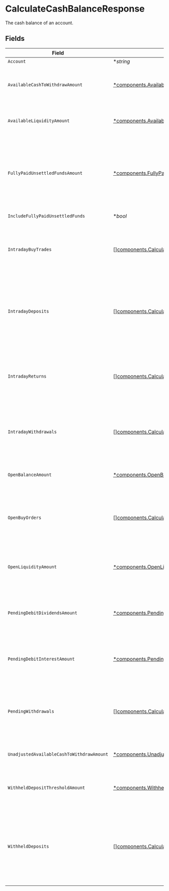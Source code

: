 # CalculateCashBalanceResponse

The cash balance of an account.


## Fields

| Field                                                                                                                                                                                                                                                                                                                                                                                                                                                                                                                                  | Type                                                                                                                                                                                                                                                                                                                                                                                                                                                                                                                                   | Required                                                                                                                                                                                                                                                                                                                                                                                                                                                                                                                               | Description                                                                                                                                                                                                                                                                                                                                                                                                                                                                                                                            | Example                                                                                                                                                                                                                                                                                                                                                                                                                                                                                                                                |
| -------------------------------------------------------------------------------------------------------------------------------------------------------------------------------------------------------------------------------------------------------------------------------------------------------------------------------------------------------------------------------------------------------------------------------------------------------------------------------------------------------------------------------------- | -------------------------------------------------------------------------------------------------------------------------------------------------------------------------------------------------------------------------------------------------------------------------------------------------------------------------------------------------------------------------------------------------------------------------------------------------------------------------------------------------------------------------------------- | -------------------------------------------------------------------------------------------------------------------------------------------------------------------------------------------------------------------------------------------------------------------------------------------------------------------------------------------------------------------------------------------------------------------------------------------------------------------------------------------------------------------------------------- | -------------------------------------------------------------------------------------------------------------------------------------------------------------------------------------------------------------------------------------------------------------------------------------------------------------------------------------------------------------------------------------------------------------------------------------------------------------------------------------------------------------------------------------- | -------------------------------------------------------------------------------------------------------------------------------------------------------------------------------------------------------------------------------------------------------------------------------------------------------------------------------------------------------------------------------------------------------------------------------------------------------------------------------------------------------------------------------------- |
| `Account`                                                                                                                                                                                                                                                                                                                                                                                                                                                                                                                              | **string*                                                                                                                                                                                                                                                                                                                                                                                                                                                                                                                              | :heavy_minus_sign:                                                                                                                                                                                                                                                                                                                                                                                                                                                                                                                     | The account.                                                                                                                                                                                                                                                                                                                                                                                                                                                                                                                           | accounts/01H8FB90ZRRFWXB4XC2JPJ1D4Y                                                                                                                                                                                                                                                                                                                                                                                                                                                                                                    |
| `AvailableCashToWithdrawAmount`                                                                                                                                                                                                                                                                                                                                                                                                                                                                                                        | [*components.AvailableCashToWithdrawAmount](../../models/components/availablecashtowithdrawamount.md)                                                                                                                                                                                                                                                                                                                                                                                                                                  | :heavy_minus_sign:                                                                                                                                                                                                                                                                                                                                                                                                                                                                                                                     | The account's available cash to withdraw in USD. It is calculated based on the `open_balance_amount` and account activity. This value is always non-negative. If `unadjusted_available_cash_to_withdraw_amount` is negative, this value will be `0`.                                                                                                                                                                                                                                                                                   | {<br/>"value": "100.00"<br/>}                                                                                                                                                                                                                                                                                                                                                                                                                                                                                                          |
| `AvailableLiquidityAmount`                                                                                                                                                                                                                                                                                                                                                                                                                                                                                                             | [*components.AvailableLiquidityAmount](../../models/components/availableliquidityamount.md)                                                                                                                                                                                                                                                                                                                                                                                                                                            | :heavy_minus_sign:                                                                                                                                                                                                                                                                                                                                                                                                                                                                                                                     | The account's available liquidity in USD including the value of cash and equity positions. It is calculated based on the `open_liquidity_amount` and account activity. This value can be negative.                                                                                                                                                                                                                                                                                                                                     | {<br/>"value": "100.00"<br/>}                                                                                                                                                                                                                                                                                                                                                                                                                                                                                                          |
| `FullyPaidUnsettledFundsAmount`                                                                                                                                                                                                                                                                                                                                                                                                                                                                                                        | [*components.FullyPaidUnsettledFundsAmount](../../models/components/fullypaidunsettledfundsamount.md)                                                                                                                                                                                                                                                                                                                                                                                                                                  | :heavy_minus_sign:                                                                                                                                                                                                                                                                                                                                                                                                                                                                                                                     | The account's fully paid unsettled funds in USD. Fully paid unsettled funds are proceeds from sales of assets paid for with cash and not bought on margin. If `include_fully_paid_unsettled_funds` is `false`, this value is **subtracted** from `open_balance_amount` and `open_liquidity_amount` to calculate `available_cash_to_withdraw_amount` and `available_liquidity_amount`. This value is always non-negative.                                                                                                               | {<br/>"value": "100.00"<br/>}                                                                                                                                                                                                                                                                                                                                                                                                                                                                                                          |
| `IncludeFullyPaidUnsettledFunds`                                                                                                                                                                                                                                                                                                                                                                                                                                                                                                       | **bool*                                                                                                                                                                                                                                                                                                                                                                                                                                                                                                                                | :heavy_minus_sign:                                                                                                                                                                                                                                                                                                                                                                                                                                                                                                                     | Whether fully paid unsettled funds are included in balances.                                                                                                                                                                                                                                                                                                                                                                                                                                                                           | false                                                                                                                                                                                                                                                                                                                                                                                                                                                                                                                                  |
| `IntradayBuyTrades`                                                                                                                                                                                                                                                                                                                                                                                                                                                                                                                    | [][components.CalculateCashBalanceResponseTradeSummary](../../models/components/calculatecashbalanceresponsetradesummary.md)                                                                                                                                                                                                                                                                                                                                                                                                           | :heavy_minus_sign:                                                                                                                                                                                                                                                                                                                                                                                                                                                                                                                     | The account's intraday buy trades. The net amounts are **subtracted** from `open_balance_amount` and `open_liquidity_amount` to calculate `available_cash_to_withdraw_amount` and `available_liquidity_amount`. Since trades have positive amounts, the calculated values will **decrease**.                                                                                                                                                                                                                                           |                                                                                                                                                                                                                                                                                                                                                                                                                                                                                                                                        |
| `IntradayDeposits`                                                                                                                                                                                                                                                                                                                                                                                                                                                                                                                     | [][components.CalculateCashBalanceResponseTransferSummary](../../models/components/calculatecashbalanceresponsetransfersummary.md)                                                                                                                                                                                                                                                                                                                                                                                                     | :heavy_minus_sign:                                                                                                                                                                                                                                                                                                                                                                                                                                                                                                                     | The account's eligible intraday deposits that have posted to the ledger. Intraday deposits may be eligible based on mechanism (e.g. intraday ICT deposits are eligible for ICT withdrawals, but not ACH withdrawals). The amounts are **added** to `open_balance_amount` and `open_liquidity_amount` to calculate `available_cash_to_withdraw_amount` and `available_liquidity_amount`. Since deposits have positive amounts, the calculated values will **increase**.                                                                 |                                                                                                                                                                                                                                                                                                                                                                                                                                                                                                                                        |
| `IntradayReturns`                                                                                                                                                                                                                                                                                                                                                                                                                                                                                                                      | [][components.CalculateCashBalanceResponseTransferSummary](../../models/components/calculatecashbalanceresponsetransfersummary.md)                                                                                                                                                                                                                                                                                                                                                                                                     | :heavy_minus_sign:                                                                                                                                                                                                                                                                                                                                                                                                                                                                                                                     | The account's intraday returns. The amounts are **subtracted** from `open_balance_amount` and `open_liquidity_amount` to calculate `available_cash_to_withdraw_amount` and `available_liquidity_amount`. Returned deposits will **decrease** calculated values because they have positive amounts and returned withdrawals will **increase** calculated values because they have negative amounts.                                                                                                                                     |                                                                                                                                                                                                                                                                                                                                                                                                                                                                                                                                        |
| `IntradayWithdrawals`                                                                                                                                                                                                                                                                                                                                                                                                                                                                                                                  | [][components.CalculateCashBalanceResponseTransferSummary](../../models/components/calculatecashbalanceresponsetransfersummary.md)                                                                                                                                                                                                                                                                                                                                                                                                     | :heavy_minus_sign:                                                                                                                                                                                                                                                                                                                                                                                                                                                                                                                     | The account's intraday withdrawals that have posted to the ledger. The amounts are **added** to `open_balance_amount` and `open_liquidity_amount` to calculate `available_cash_to_withdraw_amount` and `available_liquidity_amount`. Since withdrawals have negative amounts, the calculated values will **decrease**.                                                                                                                                                                                                                 |                                                                                                                                                                                                                                                                                                                                                                                                                                                                                                                                        |
| `OpenBalanceAmount`                                                                                                                                                                                                                                                                                                                                                                                                                                                                                                                    | [*components.OpenBalanceAmount](../../models/components/openbalanceamount.md)                                                                                                                                                                                                                                                                                                                                                                                                                                                          | :heavy_minus_sign:                                                                                                                                                                                                                                                                                                                                                                                                                                                                                                                     | The account's starting cash balance for the day in USD as calculated by the margin system. It is used as the base to calculate `available_cash_to_withdraw_amount`. This value is always non-negative.                                                                                                                                                                                                                                                                                                                                 | {<br/>"value": "100.00"<br/>}                                                                                                                                                                                                                                                                                                                                                                                                                                                                                                          |
| `OpenBuyOrders`                                                                                                                                                                                                                                                                                                                                                                                                                                                                                                                        | [][components.CalculateCashBalanceResponseOpenOrderSummary](../../models/components/calculatecashbalanceresponseopenordersummary.md)                                                                                                                                                                                                                                                                                                                                                                                                   | :heavy_minus_sign:                                                                                                                                                                                                                                                                                                                                                                                                                                                                                                                     | The account's open buy orders. The expected notional ceilings are **subtracted** from `open_balance_amount` and `open_liquidity_amount` to calculate `available_cash_to_withdraw_amount` and `available_liquidity_amount`. Since open orders have positive expected notional ceilings, the calculated values will **decrease**.                                                                                                                                                                                                        |                                                                                                                                                                                                                                                                                                                                                                                                                                                                                                                                        |
| `OpenLiquidityAmount`                                                                                                                                                                                                                                                                                                                                                                                                                                                                                                                  | [*components.OpenLiquidityAmount](../../models/components/openliquidityamount.md)                                                                                                                                                                                                                                                                                                                                                                                                                                                      | :heavy_minus_sign:                                                                                                                                                                                                                                                                                                                                                                                                                                                                                                                     | The account's starting liquidity for the day in USD as calculated by the margin system. It includes the value of all asset positions (e.g. cash, equities, fixed income, etc). It is used as the base to calculate `available_liquidity_amount`. This value can be negative.                                                                                                                                                                                                                                                           | {<br/>"value": "100.00"<br/>}                                                                                                                                                                                                                                                                                                                                                                                                                                                                                                          |
| `PendingDebitDividendsAmount`                                                                                                                                                                                                                                                                                                                                                                                                                                                                                                          | [*components.PendingDebitDividendsAmount](../../models/components/pendingdebitdividendsamount.md)                                                                                                                                                                                                                                                                                                                                                                                                                                      | :heavy_minus_sign:                                                                                                                                                                                                                                                                                                                                                                                                                                                                                                                     | The account's pending debit dividends in USD. The value is **subtracted** from `open_balance_amount` and `open_liquidity_amount` to calculate `available_cash_to_withdraw_amount` and `available_liquidity_amount`. This value is always non-negative.                                                                                                                                                                                                                                                                                 | {<br/>"value": "100.00"<br/>}                                                                                                                                                                                                                                                                                                                                                                                                                                                                                                          |
| `PendingDebitInterestAmount`                                                                                                                                                                                                                                                                                                                                                                                                                                                                                                           | [*components.PendingDebitInterestAmount](../../models/components/pendingdebitinterestamount.md)                                                                                                                                                                                                                                                                                                                                                                                                                                        | :heavy_minus_sign:                                                                                                                                                                                                                                                                                                                                                                                                                                                                                                                     | The account's pending debit interest in USD. The value is **subtracted** from `open_balance_amount` and `open_liquidity_amount` to calculate `available_cash_to_withdraw_amount` and `available_liquidity_amount`. This value is always non-negative.                                                                                                                                                                                                                                                                                  | {<br/>"value": "100.00"<br/>}                                                                                                                                                                                                                                                                                                                                                                                                                                                                                                          |
| `PendingWithdrawals`                                                                                                                                                                                                                                                                                                                                                                                                                                                                                                                   | [][components.CalculateCashBalanceResponseTransferSummary](../../models/components/calculatecashbalanceresponsetransfersummary.md)                                                                                                                                                                                                                                                                                                                                                                                                     | :heavy_minus_sign:                                                                                                                                                                                                                                                                                                                                                                                                                                                                                                                     | The account's pending withdrawals. Pending withdrawals may need review and have yet to post to the ledger. The amounts are **added** to `open_balance_amount` and `open_liquidity_amount` to calculate `available_cash_to_withdraw_amount` and `available_liquidity_amount`. Since withdrawals have negative amounts, the calculated values will **decrease**.                                                                                                                                                                         |                                                                                                                                                                                                                                                                                                                                                                                                                                                                                                                                        |
| `UnadjustedAvailableCashToWithdrawAmount`                                                                                                                                                                                                                                                                                                                                                                                                                                                                                              | [*components.UnadjustedAvailableCashToWithdrawAmount](../../models/components/unadjustedavailablecashtowithdrawamount.md)                                                                                                                                                                                                                                                                                                                                                                                                              | :heavy_minus_sign:                                                                                                                                                                                                                                                                                                                                                                                                                                                                                                                     | The account's unadjusted available cash to withdraw in USD. It is calculated based on the `open_balance_amount` and account activity. This value can be negative.                                                                                                                                                                                                                                                                                                                                                                      | {<br/>"value": "100.00"<br/>}                                                                                                                                                                                                                                                                                                                                                                                                                                                                                                          |
| `WithheldDepositThresholdAmount`                                                                                                                                                                                                                                                                                                                                                                                                                                                                                                       | [*components.WithheldDepositThresholdAmount](../../models/components/withhelddepositthresholdamount.md)                                                                                                                                                                                                                                                                                                                                                                                                                                | :heavy_minus_sign:                                                                                                                                                                                                                                                                                                                                                                                                                                                                                                                     | The account's withheld deposit threshold. Amounts in `withheld_deposits` up to this threshold will be not be subtracted to calculate `available_cash_to_withdraw_amount` and `available_liquidity_amount`. This value is always non-negative.                                                                                                                                                                                                                                                                                          | {<br/>"value": "100.00"<br/>}                                                                                                                                                                                                                                                                                                                                                                                                                                                                                                          |
| `WithheldDeposits`                                                                                                                                                                                                                                                                                                                                                                                                                                                                                                                     | [][components.CalculateCashBalanceResponseTransferSummary](../../models/components/calculatecashbalanceresponsetransfersummary.md)                                                                                                                                                                                                                                                                                                                                                                                                     | :heavy_minus_sign:                                                                                                                                                                                                                                                                                                                                                                                                                                                                                                                     | The account's withheld deposits. Deposits are withheld if there is a risk of a return (e.g. ACH deposits). Typically, they are withheld for 5 business days after completing. The amounts are **subtracted** from `open_balance_amount` and `open_liquidity_amount` to calculate `available_cash_to_withdraw_amount` and `available_liquidity_amount`. Since deposits have positive amounts, the calculated values will **decrease**. However, withheld deposits will not be subtracted up to the `withheld_deposit_threshold_amount`. |                                                                                                                                                                                                                                                                                                                                                                                                                                                                                                                                        |